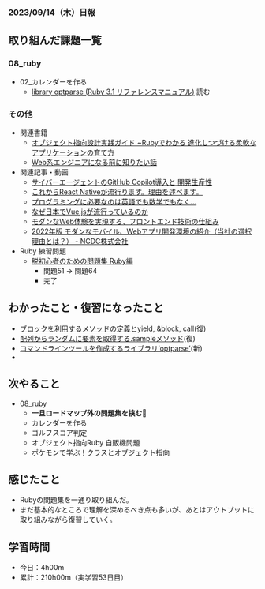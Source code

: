 ### 2023/09/14（木）日報

## 取り組んだ課題一覧

### 08_ruby
- 02_カレンダーを作る
  - [library optparse (Ruby 3.1 リファレンスマニュアル)](https://docs.ruby-lang.org/ja/latest/library/optparse.html) 読む

### その他
<!-- - 模写コーディング
  - [作って学ぶコーディング学習サイト](https://code-step.com/)
    - [【入門編】recipemenu](https://github.com/imahoritatsuki/copyingCoding/tree/main/introductory-recipemenu/output) -->
<!-- - ブログ執筆
  - [Rubyにおけるメソッド探索のルール](https://tatsuki-ju.hatenablog.com/entry/2023/09/07/124100) -->
- 関連書籍
  - [オブジェクト指向設計実践ガイド ~Rubyでわかる 進化しつづける柔軟なアプリケーションの育て方](https://amzn.asia/d/4QTPuwJ)
  - [Web系エンジニアになる前に知りたい話](https://amzn.asia/d/glgQm2o)
- 関連記事・動画
  - [サイバーエージェントのGitHub Copilot導入と 開発生産性](https://speakerdeck.com/kurochan/saihaesientonogithub-copilotdao-ru-to-kai-fa-sheng-chan-xing)
  - [これからReact Nativeが流行ります。理由を述べます。](https://youtu.be/VC2AhwqQtG4?feature=shared)
  - [プログラミングに必要なのは英語でも数学でもなく...](https://youtu.be/C3MOJqTm_E4?feature=shared)
  - [なぜ日本でVue.jsが流行っているのか](https://youtu.be/L_fRHfiWCP0?feature=shared)
  - [モダンなWeb体験を実現する、フロントエンド技術の仕組み](https://wakka-inc.com/blog/1937/)
  - [2022年版 モダンなモバイル、Webアプリ開発環境の紹介（当社の選択理由とは？） - NCDC株式会社](https://ncdc.co.jp/columns/7187/)
- Ruby 練習問題
  - [脱初心者のための問題集 Ruby編](https://amzn.asia/d/exah5ug)
    - 問題51 -> 問題64
    - 完了
<!-- - 昨日の復習
- １週間前の復習 -->

## わかったこと・復習になったこと
  - [ブロックを利用するメソッドの定義とyield, &block, call](https://www.notion.so/Ruby-yield-block-call-7441e81cb6ca45708ab42f7df34225a3?pvs=4)(復)
  - [配列からランダムに要素を取得する.sampleメソッド](https://www.notion.so/Ruby-sample-5f3557a69d6146dba14f21ca88539e0b?pvs=4)(復)
  - [コマンドラインツールを作成するライブラリ’optparse’](https://www.notion.so/Ruby-optparse-e7bff3f4638c44499942aae5cab080cd?pvs=4)(新)
  - 

## 次やること
- 08_ruby
  - **一旦ロードマップ外の問題集を挟む📕**
  - カレンダーを作る
  - ゴルフスコア判定
  - オブジェクト指向Ruby 自販機問題
  - ポケモンで学ぶ！クラスとオブジェクト指向

## 感じたこと
- Rubyの問題集を一通り取り組んだ。
- まだ基本的なところで理解を深めるべき点も多いが、あとはアウトプットに取り組みながら復習していく。

## 学習時間
- 今日：4h00m
- 累計：210h00m（実学習53日目）

